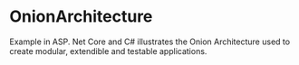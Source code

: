 # OnionArchitecture
Example in ASP. Net Core and C# illustrates the Onion Architecture used to create modular, extendible and testable applications. 

